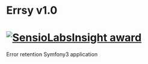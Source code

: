 Errsy v1.0
=====
[![SensioLabsInsight award](https://insight.sensiolabs.com/projects/1c86efe3-f90c-4a93-beb3-30f434d6d793/big.png)](https://insight.sensiolabs.com/projects/1c86efe3-f90c-4a93-beb3-30f434d6d793)
=====
Error retention Symfony3 application
